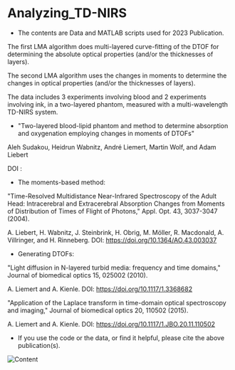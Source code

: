# Analyzing_TD-NIRS
- The contents are Data and MATLAB scripts used for 2023 Publication.

The first LMA algorithm does multi-layered curve-fitting of the DTOF for determining the absolute optical properties (and/or the thicknesses of layers).

The second LMA algorithm uses the changes in moments to determine the changes in optical properties (and/or the thicknesses of layers).

The data includes 3 experiments involving blood and 2 experiments involving ink, in a two-layered phantom, measured with a multi-wavelength TD-NIRS system.

- "Two-layered blood-lipid phantom and method to determine absorption and oxygenation employing changes in moments of DTOFs"

Aleh Sudakou, Heidrun Wabnitz, André Liemert, Martin Wolf, and Adam Liebert

DOI  : 

- The moments-based method:

"Time-Resolved Multidistance Near-Infrared Spectroscopy of the Adult Head: Intracerebral and Extracerebral Absorption Changes from Moments of Distribution of Times of Flight of Photons," Appl. Opt. 43, 3037-3047 (2004).

A. Liebert, H. Wabnitz, J. Steinbrink, H. Obrig, M. Möller, R. Macdonald, A. Villringer, and H. Rinneberg.  DOI:  https://doi.org/10.1364/AO.43.003037

- Generating DTOFs:

"Light diffusion in N-layered turbid media: frequency and time domains," Journal of biomedical optics 15, 025002 (2010).

A. Liemert and A. Kienle.  DOI:  https://doi.org/10.1117/1.3368682

"Application of the Laplace transform in time-domain optical spectroscopy and imaging," Journal of biomedical optics 20, 110502 (2015).

A. Liemert and A. Kienle.  DOI:  https://doi.org/10.1117/1.JBO.20.11.110502

- If you use the code or the data, or find it helpful, please cite the above publication(s). 

![Content](https://github.com/asudakou/Analyzing_TD-NIRS/assets/133748951/bab57d4d-333e-4b35-8c1f-25fb3e971cdf)
